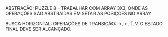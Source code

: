 ## ###################################################################################################################################################################################
ABSTRAÇÃO: PUZZLE 8 - TRABALHAR COM ARRAY 3X3, ONDE AS OPERAÇÕES 
SÃO ABSTRAÍDAS EM SETAR AS POSIÇÕES NO ARRAY

BUSCA HORIZONTAL:
	OPERAÇÕES DE TRANSIÇÃO: ->, <-, Î, V.
	O ESTADO FINAL DEVE SER ALCANÇADO.